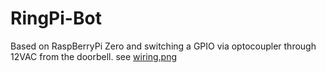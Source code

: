 # RingPi-Bot

Based on RaspBerryPi Zero and switching a GPIO 
via optocoupler through 12VAC from the doorbell.
see [wiring.png](hardware/wiring.png)